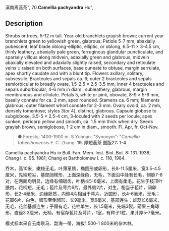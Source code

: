 滇南离蕊茶",
70.**Camellia pachyandra** Hu",

## Description
Shrubs or trees, 5-12 m tall. Year-old branchlets grayish brown; current year branchlets green to yellowish green, glabrous. Petiole 5-7 mm, abaxially pubescent; leaf blade oblong-elliptic, elliptic, or oblong, 6.5-11 × 3-4.5 cm, thinly leathery, abaxially pale green, ferruginous glandular puncticulate, and sparsely villous along midvein, adaxially green and glabrous, midvein abaxially elevated and adaxially slightly raised, secondary and reticulate veins ± raised on both surfaces, base cuneate to obtuse, margin serrulate, apex shortly caudate and with a blunt tip. Flowers axillary, solitary, subsessile. Bracteoles and sepals ca. 6; outer 2 bracteoles and sepals semiorbicular to broadly ovate, 1.5-2.5 × 2.5-3.5 mm; inner 4 bracteoles and sepals suborbicular, 4-6 mm in diam., subleathery, glabrous, margin membranous and ciliolate. Petals 5, white or pink, obovate, 8-9 × 5-6 mm, basally connate for ca. 2 mm, apex rounded. Stamens ca. 6 mm; filaments glabrous; outer filament whorl connate for 2-3 mm. Ovary ovoid, ca. 2 mm, densely tomentose; styles 3(or 4), distinct, glabrous. Capsule globose to subglobose, 3.5-5 × 2.5-4 cm, 3-loculed with 2 seeds per locule, apex sunken; pericarp yellow and smooth, ca. 1.5 mm thick when dry. Seeds grayish brown, semiglobose, 1-2 cm in diam., smooth. Fl. Apr, fr. Oct-Nov.

> ●  Forests; 1400-1900 m. S Yunnan.
  "Synonym": "*Camellia taheishanensis* F. C. Zhang.
**19. 厚短蕊茶 图版27: 1-4**

Camellia pachyandra Hu in Bull. Fan. Mem. Inst. Biol. Bot. 8: 131. 1938; Chang l. c. 95. 1981; Chang et Bartholomew l. c. 118, 1984.

乔木，高10米，嫩枝无毛。叶薄革质，椭圆形或卵形，长8-11.5厘米，宽3.5-4.5厘米，先端短尖，基部阔楔形，上面深绿色，无毛，下面沿中脉有长毛，侧脉7-8对，在两面均明显，边缘有细锯齿，叶柄长5-6毫米，上面有柔毛。花生于枝顶叶腋内，花柄短，无毛；苞片及萼片6片，最外侧2片，对生，相当于苞片，阔卵形，长2-4毫米，边缘膜质，内侧4片相当于萼片，近圆形，长4-6毫米，无毛；花瓣6片，白色，卵形至倒卵形，长9毫米，宽6毫米，基部连生；雄蕊长6毫米，无毛，花丝基部连生；子房有毛，花柱单生，长1.5毫米，先端3裂。蒴果三角球形，直径3.3厘米，无柄，有宿存苞片及萼片，1室，有种子1粒，果爿厚5-7毫米。

模式标本采自云南耿马、勐海一带，海拔1 500-1 800米的杂木林。
